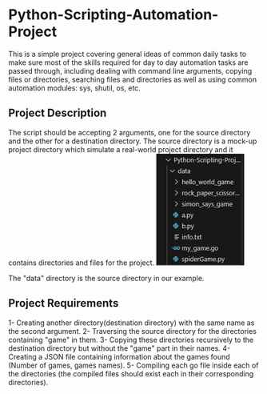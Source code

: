 # Python-Scripting-Automation-Project

This is a simple project covering general ideas of common daily tasks to make sure most of the skills required for day to day automation tasks are passed through, including dealing with command line arguments, copying files or directories, searching files and directories as well as using common automation modules: sys, shutil, os, etc.

## Project Description
The script should be accepting 2 arguments, one for the source directory and the other for a destination directory.
The source directory is a mock-up project directory which simulate a real-world project directory and it contains directories and files for the project. 
<img src=https://github.com/TasneemAdelkh/Python-Scripting-Automation-Project/blob/main/Capture.PNG></img>

The "data" directory is the source directory in our example.

## Project Requirements
1- Creating another directory(destination directory) with the same name as the second argument.
2- Traversing the source directory for the directories containing "game" in them.
3- Copying these directories recursively to the destination directory but without the "game" part in their names.
4- Creating a JSON file containing information about the games found (Number of games, games names).
5- Compiling each go file inside each of the directories (the compiled files should exist each in their corresponding directories). 
